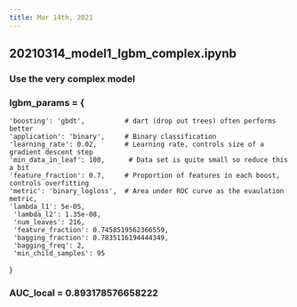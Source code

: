 ```yaml
---
title: Mar 14th, 2021
---
```


## 20210314_model1_lgbm_complex.ipynb
### Use the very complex model
### lgbm_params = {
    'boosting': 'gbdt',          # dart (drop out trees) often performs better
    'application': 'binary',     # Binary classification
    'learning_rate': 0.02,       # Learning rate, controls size of a gradient descent step
    'min_data_in_leaf': 100,      # Data set is quite small so reduce this a bit
    'feature_fraction': 0.7,     # Proportion of features in each boost, controls overfitting
    'metric': 'binary_logloss',  # Area under ROC curve as the evaulation metric,
    'lambda_l1': 5e-05, 
     'lambda_l2': 1.35e-08, 
     'num_leaves': 216, 
     'feature_fraction': 0.7458519562366559, 
     'bagging_fraction': 0.7835116194444349, 
     'bagging_freq': 2, 
     'min_child_samples': 95
}
### AUC_local = 0.893178576658222
